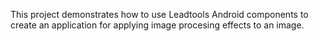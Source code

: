 This project demonstrates how to use Leadtools Android components to create an application for applying image procesing effects to an image.
